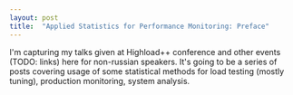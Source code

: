 ```yaml
---
layout: post
title:  "Applied Statistics for Performance Monitoring: Preface"
---
```


I'm capturing my talks given at Highload++ conference and other events (TODO: links) here for non-russian speakers. It's going to be a series of posts covering usage of some statistical methods for load testing (mostly tuning), production monitoring, system analysis.